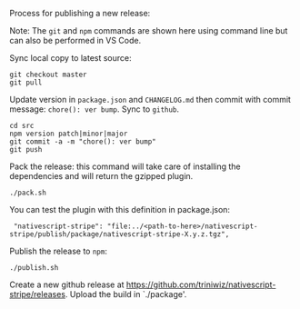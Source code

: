 Process for publishing a new release:

Note: The `git` and `npm` commands are shown here using command line but can also be
performed in VS Code.

Sync local copy to latest source:
```
git checkout master
git pull
```

Update version in `package.json` and `CHANGELOG.md` then commit with commit message:
`chore(): ver bump`. Sync to `github`.
```
cd src
npm version patch|minor|major
git commit -a -m "chore(): ver bump"
git push
```

Pack the release:
this command will take care of installing the dependencies and will return
the gzipped plugin.
```
./pack.sh
```
You can test the plugin with this definition in package.json:
```
 "nativescript-stripe": "file:../<path-to-here>/nativescript-stripe/publish/package/nativescript-stripe-X.y.z.tgz",
```


Publish the release to `npm`:
```
./publish.sh
```

Create a new github release at https://github.com/triniwiz/nativescript-stripe/releases. Upload the build in `./package'.
